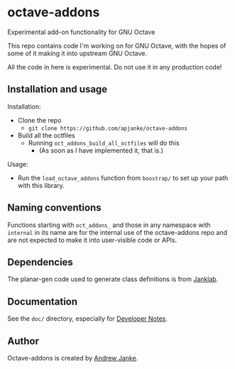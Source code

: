 octave-addons
===============

Experimental add-on functionality for GNU Octave

This repo contains code I'm working on for GNU Octave, with the hopes of some
of it making it into upstream GNU Octave.

All the code in here is experimental. Do not use it in any production code!

## Installation and usage

Installation:

* Clone the repo
  * `git clone https://github.com/apjanke/octave-addons`
* Build all the octfiles
  * Running `oct_addons_build_all_octfiles` will do this
    * (As soon as I have implemented it, that is.)

Usage:
* Run the `load_octave_addons` function from `boostrap/` to set up your path with this library.

## Naming conventions

Functions starting with `oct_addons_` and those in any namespace with `internal`
in its name are for the internal use of the octave-addons repo and are not 
expected to make it into user-visible code or APIs.

## Dependencies

The planar-gen code used to generate class definitions is from
[Janklab](https://github.com/apjanke/janklab).

## Documentation

See the `doc/` directory, especially for [Developer Notes](doc/Developer-Notes.md).

## Author

Octave-addons is created by [Andrew Janke](https://apjanke.net).
